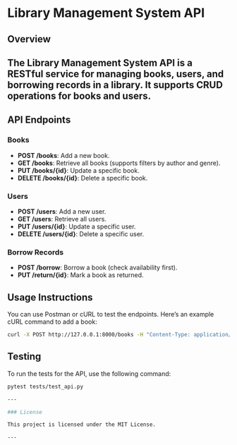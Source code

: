 
# Library Management System API

## Overview
The Library Management System API is a RESTful service for managing books, users, and borrowing records in a library. It supports CRUD operations for books and users.
---
## API Endpoints

### Books
- **POST /books**: Add a new book.
- **GET /books**: Retrieve all books (supports filters by author and genre).
- **PUT /books/{id}**: Update a specific book.
- **DELETE /books/{id}**: Delete a specific book.

### Users
- **POST /users**: Add a new user.
- **GET /users**: Retrieve all users.
- **PUT /users/{id}**: Update a specific user.
- **DELETE /users/{id}**: Delete a specific user.

### Borrow Records
- **POST /borrow**: Borrow a book (check availability first).
- **PUT /return/{id}**: Mark a book as returned.

## Usage Instructions
You can use Postman or cURL to test the endpoints. Here’s an example cURL command to add a book:

```bash
curl -X POST http://127.0.0.1:8000/books -H "Content-Type: application/json" -d '{"title": "Book Title", "author": "Author Name", "genre": "Genre", "publication_year": 2023}'
```

## Testing
To run the tests for the API, use the following command:

```bash
pytest tests/test_api.py

---

### License

This project is licensed under the MIT License.

---

